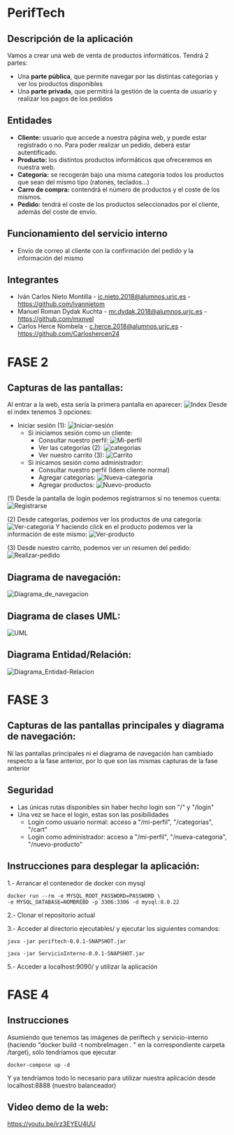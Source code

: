 # PerifTech

## Descripción de la aplicación
Vamos a crear una web de venta de productos informáticos. Tendrá 2 partes:
- Una **parte pública**, que permite navegar por las distintas categorías y ver los productos disponibles
- Una **parte privada**, que permitirá la gestión de la cuenta de usuario y realizar los pagos de los pedidos

## Entidades
- **Cliente:** usuario que accede a nuestra página web, y puede estar registrado o no. Para poder realizar un pedido, deberá estar autentificado.
- **Producto:**  los distintos productos informáticos que ofreceremos en nuestra web.
- **Categoría:**  se recogerán bajo una misma categoría todos los productos que sean del mismo tipo (ratones, teclados...)
- **Carro de compra:**  contendrá el número de productos y el coste de los mismos.
- **Pedido:**  tendrá el coste de los productos seleccionados por el cliente, además del coste de envío.

## Funcionamiento del servicio interno
- Envío de correo al cliente con la confirmación del pedido y la información del mismo


## Integrantes
- Iván Carlos Nieto Montilla - ic.nieto.2018@alumnos.urjc.es - https://github.com/ivannietom
- Manuel Roman Dydak Kuchta - mr.dydak.2018@alumnos.urjc.es - https://github.com/mxnvel
- Carlos Herce Nombela - c.herce.2018@alumnos.urjc.es - https://github.com/Carloshercen24

# FASE 2
## Capturas de las pantallas:
Al entrar a la web, esta sería la primera pantalla en aparecer:
![Index](https://user-images.githubusercontent.com/78872015/110705535-d4f9a300-81f6-11eb-8f66-839831112e4f.PNG)
Desde el index tenemos 3 opciones:
- Iniciar sesión (1):
![Iniciar-sesión](https://user-images.githubusercontent.com/78872015/110705706-0e321300-81f7-11eb-8ee6-44448262dcc8.PNG)
  - Si iniciamos sesión como un cliente:
    - Consultar nuestro perfil:
    ![Mi-perfil](https://user-images.githubusercontent.com/78872015/110706047-8bf61e80-81f7-11eb-832d-cbf1b538f82a.PNG)
    - Ver las categorías (2):
   ![categorias](https://user-images.githubusercontent.com/78872015/110706131-a92aed00-81f7-11eb-93e4-5c4481eab60c.PNG)
    - Ver nuestro carrito (3):
    ![Carrito](https://user-images.githubusercontent.com/78872015/110706181-c1027100-81f7-11eb-8448-fe08cf0c422a.PNG)
  - Si inicamos sesión como administrador:
    - Consultar nuestro perfil (Idem cliente normal)
    - Agregar categorías:
    ![Nueva-categoria](https://user-images.githubusercontent.com/78872015/110706356-032bb280-81f8-11eb-82da-f3faa65b45a3.PNG)
    - Agregar productos:
    ![Nuevo-producto](https://user-images.githubusercontent.com/78872015/110706381-0de64780-81f8-11eb-8324-ff91b08cd5ce.PNG)

(1) Desde la pantalla de login podemos registrarnos si no tenemos cuenta:
![Registrarse](https://user-images.githubusercontent.com/78872015/110707144-2acf4a80-81f9-11eb-8eb4-f5fadc1b90a8.PNG)

(2) Desde categorías, podemos ver los productos de una categoría:
![Ver-categoria](https://user-images.githubusercontent.com/78872015/110706649-7d5c3700-81f8-11eb-9995-d3003204d47e.PNG)
Y haciendo click en el producto podemos ver la información de este mismo:
![Ver-producto](https://user-images.githubusercontent.com/78872015/110706709-97961500-81f8-11eb-97d7-6cb10b1f65c0.PNG)

(3) Desde nuestro carrito, podemos ver un resumen del pedido:
![Realizar-pedido](https://user-images.githubusercontent.com/78872015/110706823-b98f9780-81f8-11eb-851c-550463a5319a.PNG)

## Diagrama de navegación:
![Diagrama_de_navegacion](https://user-images.githubusercontent.com/70818106/110705028-1473bf80-81f6-11eb-9bcb-6129c66a74d8.png)


## Diagrama de clases UML:
![UML](https://user-images.githubusercontent.com/70818106/110702629-138d5e80-81f3-11eb-8e01-aa0bf715b41d.png)

## Diagrama Entidad/Relación:
![Diagrama_Entidad-Relacion](https://user-images.githubusercontent.com/70818106/110702646-18eaa900-81f3-11eb-9963-20dd260f4bf3.png)

# FASE 3

## Capturas de las pantallas principales y diagrama de navegación:
Ni las pantallas principales ni el diagrama de navegación han cambiado respecto a la fase anterior, por lo que son las mismas capturas de la fase anterior

## Seguridad
- Las únicas rutas disponibles sin haber hecho login son "/" y "/login"
- Una vez se hace el login, estas son las posibilidades
	- Login como usuario normal: acceso a "/mi-perfil", "/categorias", "/cart"
	- Login como administrador: acceso a "/mi-perfil", "/nueva-categoria", "/nuevo-producto"
	
## Instrucciones para desplegar la aplicación:

1.- Arrancar el contenedor de docker con mysql 
 
	docker run --rm -e MYSQL_ROOT_PASSWORD=PASSWORD \
	-e MYSQL_DATABASE=NOMBREBD -p 3306:3306 -d mysql:8.0.22
 
2.- Clonar el repositorio actual
 
3.- Acceder al directorio ejecutables/ y ejecutar los siguientes comandos:
 
	java -jar periftech-0.0.1-SNAPSHOT.jar 
 
	java -jar ServicioInterno-0.0.1-SNAPSHOT.jar

5.- Acceder a localhost:9090/ y utilizar la aplicación

# FASE 4

## Instrucciones
Asumiendo que tenemos las imágenes de periftech y servicio-interno (haciendo "docker build -t nombreImagen . " en la correspondiente carpeta /target), sólo tendríamos que ejecutar

	docker-compose up -d

Y ya tendríamos todo lo necesario para utilizar nuestra aplicación desde localhost:8888 (nuestro balanceador)

## Video demo de la web:

https://youtu.be/irz3EYEU4UU
